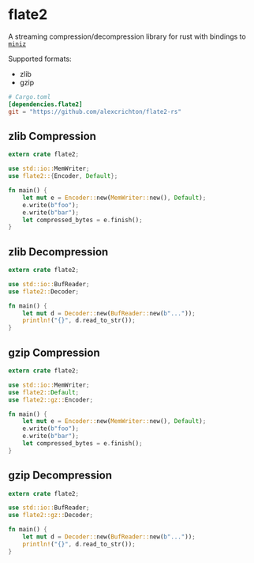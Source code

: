 # flate2

A streaming compression/decompression library for rust with bindings to
[`miniz`](https://code.google.com/p/miniz/)

Supported formats:

* zlib
* gzip

```toml
# Cargo.toml
[dependencies.flate2]
git = "https://github.com/alexcrichton/flate2-rs"
```

## zlib Compression

```rust
extern crate flate2;

use std::io::MemWriter;
use flate2::{Encoder, Default};

fn main() {
    let mut e = Encoder::new(MemWriter::new(), Default);
    e.write(b"foo");
    e.write(b"bar");
    let compressed_bytes = e.finish();
}
```

## zlib Decompression

```rust
extern crate flate2;

use std::io::BufReader;
use flate2::Decoder;

fn main() {
    let mut d = Decoder::new(BufReader::new(b"..."));
    println!("{}", d.read_to_str());
}
```

## gzip Compression

```rust
extern crate flate2;

use std::io::MemWriter;
use flate2::Default;
use flate2::gz::Encoder;

fn main() {
    let mut e = Encoder::new(MemWriter::new(), Default);
    e.write(b"foo");
    e.write(b"bar");
    let compressed_bytes = e.finish();
}
```

## gzip Decompression

```rust
extern crate flate2;

use std::io::BufReader;
use flate2::gz::Decoder;

fn main() {
    let mut d = Decoder::new(BufReader::new(b"..."));
    println!("{}", d.read_to_str());
}
```
